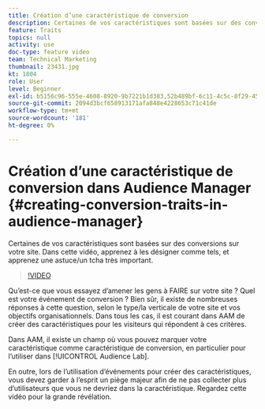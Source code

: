 ```yaml
---
title: Création d’une caractéristique de conversion
description: Certaines de vos caractéristiques sont basées sur des conversions sur votre site. Dans cette vidéo, apprenez à les désigner comme tels, et apprenez une astuce/un tcha très important.
feature: Traits
topics: null
activity: use
doc-type: feature video
team: Technical Marketing
thumbnail: 23431.jpg
kt: 1804
role: User
level: Beginner
exl-id: b5156c96-555e-4608-8920-9b7221b1d383,52b489bf-6c11-4c5c-8f29-4513a167f7b8
source-git-commit: 2094d3bcf658913171afa848e4228653c71c41de
workflow-type: tm+mt
source-wordcount: '181'
ht-degree: 0%

---
```


# Création d’une caractéristique de conversion dans Audience Manager {#creating-conversion-traits-in-audience-manager}

Certaines de vos caractéristiques sont basées sur des conversions sur votre site. Dans cette vidéo, apprenez à les désigner comme tels, et apprenez une astuce/un tcha très important.

>[!VIDEO](https://video.tv.adobe.com/v/328076/?quality=12&captions=fre_fr)

Qu’est-ce que vous essayez d’amener les gens à FAIRE sur votre site ? Quel est votre événement de conversion ? Bien sûr, il existe de nombreuses réponses à cette question, selon le type/la verticale de votre site et vos objectifs organisationnels. Dans tous les cas, il est courant dans AAM de créer des caractéristiques pour les visiteurs qui répondent à ces critères.

Dans AAM, il existe un champ où vous pouvez marquer votre caractéristique comme caractéristique de conversion, en particulier pour l’utiliser dans [!UICONTROL Audience Lab].

En outre, lors de l’utilisation d’événements pour créer des caractéristiques, vous devez garder à l’esprit un piège majeur afin de ne pas collecter plus d’utilisateurs que vous ne devriez dans la caractéristique. Regardez cette vidéo pour la grande révélation.
